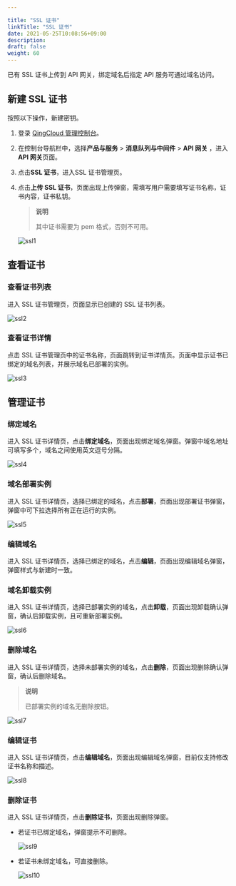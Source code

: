 ```yaml
---

title: "SSL 证书"
linkTitle: "SSL 证书"
date: 2021-05-25T10:08:56+09:00
description:
draft: false
weight: 60
---
```


已有 SSL 证书上传到 API 网关，绑定域名后指定 API 服务可通过域名访问。

## 新建 SSL 证书

按照以下操作，新建密钥。

1. 登录 [QingCloud 管理控制台](https://console.qingcloud.com/login)。

2. 在控制台导航栏中，选择**产品与服务** > **消息队列与中间件** > **API 网关** ，进入**API 网关**页面。

3. 点击**SSL 证书**，进入SSL 证书管理页。

4. 点击**上传 SSL 证书**，页面出现上传弹窗，需填写用户需要填写证书名称，证书内容，证书私钥。

   > **说明**
   >
   > 其中证书需要为 pem 格式，否则不可用。

   ![ssl1](../_images/ssl1.png)

## 查看证书

### 查看证书列表

进入 SSL 证书管理页，页面显示已创建的 SSL 证书列表。

![ssl2](../_images/ssl2.png)

### 查看证书详情

点击 SSL 证书管理页中的证书名称，页面跳转到证书详情页。页面中显示证书已绑定的域名列表，并展示域名已部署的实例。

![ssl3](../_images/ssl3.png)



## 管理证书

### 绑定域名

进入 SSL 证书详情页，点击**绑定域名**，页面出现绑定域名弹窗。弹窗中域名地址可填写多个，域名之间使用英文逗号分隔。

![ssl4](../_images/ssl4.png)

### 域名部署实例

进入 SSL 证书详情页，选择已绑定的域名，点击**部署**，页面出现部署证书弹窗，弹窗中可下拉选择所有正在运行的实例。

![ssl5](../_images/ssl5.png)

### 编辑域名

进入 SSL 证书详情页，选择已绑定的域名，点击**编辑**，页面出现编辑域名弹窗，弹窗样式与新建时一致。

### 域名卸载实例

进入 SSL 证书详情页，选择已部署实例的域名，点击**卸载**，页面出现卸载确认弹窗，确认后卸载实例，且可重新部署实例。

![ssl6](../_images/ssl6.png)

### 删除域名

进入 SSL 证书详情页，选择未部署实例的域名，点击**删除**，页面出现删除确认弹窗，确认后删除域名。

> **说明**
>
> 已部署实例的域名无删除按钮。

![ssl7](../_images/ssl7.png)

### 编辑证书

进入 SSL 证书详情页，点击**编辑域名**，页面出现编辑域名弹窗，目前仅支持修改证书名称和描述。

![ssl8](../_images/ssl8.png)

### 删除证书

进入 SSL 证书详情页，点击**删除证书**，页面出现删除弹窗。

- 若证书已绑定域名，弹窗提示不可删除。

  ![ssl9](../_images/ssl9.png)

- 若证书未绑定域名，可直接删除。

  ![ssl10](../_images/ssl10.png)

